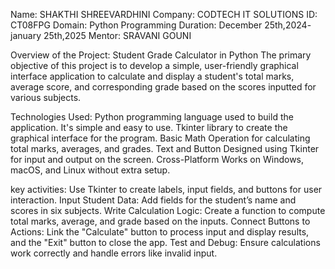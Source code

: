 Name: SHAKTHI SHREEVARDHINI
Company: CODTECH IT SOLUTIONS
ID: CT08FPG
Domain: Python Programming
Duration: December 25th,2024- january 25th,2025
Mentor: SRAVANI GOUNI

Overview of the Project:
Student Grade Calculator in Python
     The primary objective of this project is to develop a simple, user-friendly graphical interface application to calculate and display a student's total marks, average score, and corresponding grade based on the scores inputted for various subjects.

Technologies Used:
Python programming language used to build the application. It's simple and easy to use.
Tkinter library to create the graphical interface for the program.
Basic Math Operation for calculating total marks, averages, and grades.
Text and Button Designed using Tkinter for input and output on the screen.
Cross-Platform Works on Windows, macOS, and Linux without extra setup.

key activities:
Use Tkinter to create labels, input fields, and buttons for user interaction.
Input Student Data: Add fields for the student’s name and scores in six subjects.
Write Calculation Logic: Create a function to compute total marks, average, and grade based on the inputs.
Connect Buttons to Actions: Link the "Calculate" button to process input and display results, and the "Exit" button to close the app.
Test and Debug: Ensure calculations work correctly and handle errors like invalid input.




       
